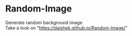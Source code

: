 # Random-Image
Generate random background image
<br>
Take a look on "https://daishek.github.io/Random-Image/"
